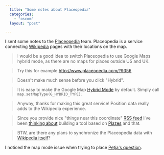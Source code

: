 ```yaml
---
  title: "Some notes about Placeopedia"
  categories: 
    - "oscom"
  layout: "post"

---
```

I sent some notes to the [Placeopedia][1] team. Placeopedia is a service connecting [Wikipedia][2] pages with their locations on the map.

> I would be a good idea to switch Placeopedia to use Google Maps hybrid mode, as there are no maps for places outside US and UK.

> Try this for example <http://www.placeopedia.com/?9356>

> Doesn't make much sense before you click "Hybrid".

> It is easy to make the Google Map [Hybrid Mode][3] by default. Simply call `map.setMapType(G_HYBRID_TYPE);`

> Anyway, thanks for making this great service! Position data really adds to the Wikipedia experience.

> Since you provide nice "things near this coordinate" [RSS feed][7] I've been [thinking about][4] building a tool based on [Plazes][8] and that.

> BTW, are there any plans to synchronize the Placeopedia data with [Wikipedia itself][5]?

I noticed the map mode issue when trying to place [Petja's question][6].

[1]: http://www.placeopedia.com/
[2]: http://en.wikipedia.org/wiki/Main_Page
[3]: http://websearch.about.com/b/a/188136.htm
[4]: http://bergie.iki.fi/blog/the-real-hitchhiker-s-guide-to-the-galaxy.html
[5]: http://en.wikipedia.org/wiki/Wikipedia:WikiProject_Geographical_coordinates
[6]: http://www.ihmiskunta.org/wp/?p=594
[7]: http://www.placeopedia.com/data/
[8]: http://beta.plazes.com/home/